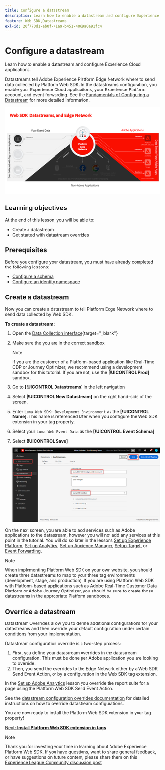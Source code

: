 ```yaml
---
title: Configure a datastream
description: Learn how to enable a datastream and configure Experience Cloud solutions. This lesson is part of the Implement Adobe Experience Cloud with Web SDK tutorial.
feature: Web SDK,Datastreams
exl-id: 20f770d1-eb0f-41a9-b451-4069a0a91fc4
---
```

# Configure a datastream

Learn how to enable a datastream and configure Experience Cloud applications.

Datastreams tell Adobe Experience Platform Edge Network where to send data collected by Platform Web SDK. In the datastreams configuration, you enable your Experience Cloud applications, your Experience Platform account, and event forwarding. See the [Fundamentals of Configuring a Datastream](https://experienceleague.adobe.com/en/docs/experience-platform/edge/fundamentals/datastreams) for more detailed information.


![Web SDK, datastreams, and Edge Network diagram](assets/dc-websdk-datastreams.png)

## Learning objectives

At the end of this lesson, you will be able to:

* Create a datastream
* Get started with datastream overrides

## Prerequisites

Before you configure your datastream, you must have already completed the following lessons:

* [Configure a schema](configure-schemas.md)
* [Configure an identity namespace](configure-identities.md)

## Create a datastream

Now you can create a datastream to tell Platform Edge Network where to send data collected by Web SDK.

**To create a datastream:**

1. Open the [Data Collection interface](https://launch.adobe.com/){target="_blank"}
1. Make sure the you are in the correct sandbox 

   >[!NOTE]
   >
   >If you are the customer of a Platform-based application like Real-Time CDP or Journey Optimizer, we recommend using a development sandbox for this tutorial. If you are not, use the **[!UICONTROL Prod]** sandbox.

1. Go to **[!UICONTROL Datastreams]** in the left navigation
1. Select **[!UICONTROL New Datastream]** on the right hand-side of the screen.
1. Enter `Luma Web SDK: Development Environment` as the **[!UICONTROL Name]**. This name is referenced later when you configure the Web SDK extension in your tag property.
1. Select your `Luma Web Event Data` as the **[!UICONTROL Event Schema]** 
1. Select **[!UICONTROL Save]**

   ![Create the datastream](assets/datastream-create-new-datastream.png)

On the next screen, you are able to add services such as Adobe applications to the datastream, however you will not add any services at this point in the tutorial. You will do so later in the lessons [Set up Experience Platform](setup-experience-platform.md), [Set up Analytics](setup-analytics.md), [Set up Audience Manager](setup-audience-manager.md), [Setup Target](setup-target.md), or [Event Forwarding](setup-event-forwarding.md).

>[!NOTE]
>
>When implementing Platform Web SDK on your own website, you should create three datastreams to map to your three tag environments (development, stage, and production). If you are using Platform Web SDK with Platform-based applications such as Adobe Real-Time Customer Data Platform or Adobe Journey Optimizer, you should be sure to create those datastreams in the appropriate Platform sandboxes.

## Override a datastream

Datastream Overrides allow you to define additional configurations for your datastreams and then override your default configuration under certain conditions from your implementation. 


Datastream configuration override is a two-step process:

1. First, you define your datastream  overrides in the datastream configuration. This must be done per Adobe application you are looking to override.
1. Then, you send the overrides to the Edge Network either by a Web SDK Send Event Action, or by a configuration in the Web SDK tag extension.

In the [Set up Adobe Analytics](setup-analytics.md) lesson you override the report suite for a page using the Platform Web SDK Send Event Action.

See the [datastream configuration overrides documentation](https://experienceleague.adobe.com/en/docs/experience-platform/datastreams/overrides) for detailed instructions on how to override datastream configurations.

You are now ready to install the Platform Web SDK extension in your tag property!

[Next: **Install Platform Web SDK extension in tags**](install-web-sdk.md)

>[!NOTE]
>
>Thank you for investing your time in learning about Adobe Experience Platform Web SDK. If you have questions, want to share general feedback, or have suggestions on future content, please share them on this [Experience League Community discussion post](https://experienceleaguecommunities.adobe.com/t5/adobe-experience-platform-launch/tutorial-discussion-implement-adobe-experience-cloud-with-web/td-p/444996)

